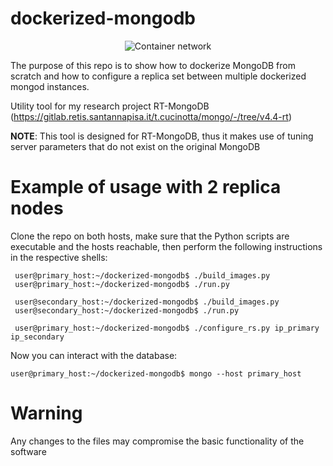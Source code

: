 # dockerized-mongodb
<p align="center">
  <img src="https://github.com/deRemo/dockerized-mongodb/blob/main/sample_img.png?raw=true" alt="Container network"/>
</p>

The purpose of this repo is to show how to dockerize MongoDB from scratch and
how to configure a replica set between multiple dockerized mongod instances.

Utility tool for my research project RT-MongoDB (https://gitlab.retis.santannapisa.it/t.cucinotta/mongo/-/tree/v4.4-rt)

**NOTE**: This tool is designed for RT-MongoDB, thus it makes use of tuning server parameters that do not exist on the original MongoDB

# Example of usage with 2 replica nodes
Clone the repo on both hosts, make sure that the Python scripts are executable and the hosts reachable, then perform the following instructions in the respective shells:
```
 user@primary_host:~/dockerized-mongodb$ ./build_images.py
 user@primary_host:~/dockerized-mongodb$ ./run.py
 
 user@secondary_host:~/dockerized-mongodb$ ./build_images.py
 user@secondary_host:~/dockerized-mongodb$ ./run.py
 
 user@primary_host:~/dockerized-mongodb$ ./configure_rs.py ip_primary ip_secondary
 ```
 
 Now you can interact with the database:
 ```
 user@primary_host:~/dockerized-mongodb$ mongo --host primary_host
 ```
 
 # Warning
 Any changes to the files may compromise the basic functionality of the software
